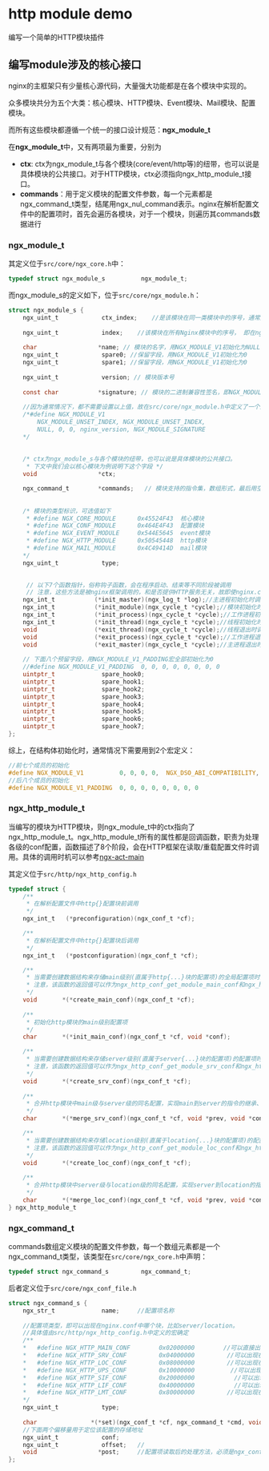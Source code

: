 # http module demo

编写一个简单的HTTP模块插件

## 编写module涉及的核心接口


nginx的主框架只有少量核心源代码，大量强大功能都是在各个模块中实现的。

众多模块共分为五个大类：核心模块、HTTP模块、Event模块、Mail模块、配置模块。

而所有这些模块都遵循一个统一的接口设计规范：**ngx_module_t**

在**ngx_module_t**中，又有两项最为重要，分别为
- **ctx**: ctx为ngx_module_t与各个模块(core/event/http等)的纽带，也可以说是具体模块的公共接口。对于HTTP模块，ctx必须指向ngx_http_module_t接口。
- **commands**：用于定义模块的配置文件参数，每一个元素都是ngx_command_t类型，结尾用ngx_nul_command表示。nginx在解析配置文件中的配置项时，首先会遍历各模块，对于一个模块，则遍历其commands数据进行

### ngx_module_t

其定义位于`src/core/ngx_core.h`中：
```c
typedef struct ngx_module_s          ngx_module_t;
```
而ngx_module_s的定义如下，位于`src/core/ngx_module.h`：
```c
struct ngx_module_s {
    ngx_uint_t            ctx_index;    //是该模块在同一类模块中的序号，通常用NGX_MODULE_V1初始化为NGX_MODULE_UNSET_INDEX（-1）
    
    ngx_uint_t            index;    //该模块在所有Nginx模块中的序号， 即在ngx_modules数组里的唯一索引，通常用NGX_MODULE_V1初始化为NGX_MODULE_UNSET_INDEX（-1）
    
    char                 *name; // 模块的名字，用NGX_MODULE_V1初始化为NULL
    ngx_uint_t            spare0; //保留字段，用NGX_MODULE_V1初始化为0
    ngx_uint_t            spare1; //保留字段，用NGX_MODULE_V1初始化为0
    
    ngx_uint_t            version; // 模块版本号
    
    const char           *signature; // 模块的二进制兼容性签名，即NGX_MODULE_SIGNATURE
     
	//因为通常情况下，都不需要设置以上值，故在src/core/ngx_module.h中定义了一个宏，用来初始化上面这些字段：
    /*#define NGX_MODULE_V1                                                         
        NGX_MODULE_UNSET_INDEX, NGX_MODULE_UNSET_INDEX,                           
        NULL, 0, 0, nginx_version, NGX_MODULE_SIGNATURE
	*/
    
	
	/* ctx为ngx_module_s与各个模块的纽带，也可以说是具体模块的公共接口。
     * 下文中我们会以核心模块为例说明下这个字段 */
    void                 *ctx;

    ngx_command_t        *commands;   // 模块支持的指令集，数组形式，最后用空对象表示结束
	
	
	/* 模块的类型标识，可选值如下
     * #define NGX_CORE_MODULE      0x45524F43  核心模块 
     * #define NGX_CONF_MODULE      0x464E4F43  配置模块 
     * #define NGX_EVENT_MODULE     0x544E5645  event模块 
     * #define NGX_HTTP_MODULE      0x50545448  http模块 
     * #define NGX_MAIL_MODULE      0x4C49414D  mail模块 
    */ 
    ngx_uint_t            type; 
  

     // 以下7个函数指针，俗称钩子函数，会在程序启动、结束等不同阶段被调用
	 // 注意，这些方法是被nginx框架调用的，和是否提供HTTP服务无关，故即使nginx.conf中没有http{...}块，也会被调用
    ngx_int_t           (*init_master)(ngx_log_t *log);//主进程初始化时调用
    ngx_int_t           (*init_module)(ngx_cycle_t *cycle);//模块初始化时调用（在ngx_init_cycle里被调用）
    ngx_int_t           (*init_process)(ngx_cycle_t *cycle);//工作进程初始化时调用
    ngx_int_t           (*init_thread)(ngx_cycle_t *cycle);//线程初始化时调用
    void                (*exit_thread)(ngx_cycle_t *cycle);//线程退出时调用
    void                (*exit_process)(ngx_cycle_t *cycle);//工作进程退出时调用（在ngx_worker_process_exit调用）
    void                (*exit_master)(ngx_cycle_t *cycle);//主进程退出时调用（在ngx_master_process_exit调用）
    
    // 下面八个预留字段，用NGX_MODULE_V1_PADDING宏全部初始化为0
    //#define NGX_MODULE_V1_PADDING  0, 0, 0, 0, 0, 0, 0, 0
    uintptr_t             spare_hook0;
    uintptr_t             spare_hook1;
    uintptr_t             spare_hook2;
    uintptr_t             spare_hook3;
    uintptr_t             spare_hook4;
    uintptr_t             spare_hook5;
    uintptr_t             spare_hook6;
    uintptr_t             spare_hook7;
};
```
综上，在结构体初始化时，通常情况下需要用到2个宏定义：
```c
//前七个成员的初始化
#define NGX_MODULE_V1          0, 0, 0, 0,  NGX_DSO_ABI_COMPATIBILITY, NGX_NUMBER_MAJOR, NGX_NUMBER_MINOR   
//后八个成员的初始化
#define NGX_MODULE_V1_PADDING  0, 0, 0, 0, 0, 0, 0, 0   
```

### ngx_http_module_t

当编写的模块为HTTP模块，则ngx_module_t中的ctx指向了ngx_http_module_t。ngx_http_module_t所有的属性都是回调函数，职责为处理各级的conf配置，函数描述了8个阶段，会在HTTP框架在读取/重载配置文件时调用。具体的调用时机可以参考[ngx-act-main](./ngx-act-main.md)

其定义位于`src/http/ngx_http_config.h`

```c
typedef struct {
    /**
     * 在解析配置文件中http{}配置块前调用
     */
    ngx_int_t   (*preconfiguration)(ngx_conf_t *cf);

    /**
     * 在解析配置文件中http{}配置块后调用
     */
    ngx_int_t   (*postconfiguration)(ngx_conf_t *cf);

    /**
     * 当需要创建数据结构来存储main级别(直属于http{...}块的配置项)的全局配置项时，使用此回调创建存储main级配置的结构体
	 * 注意，该函数的返回值可以作为ngx_http_conf_get_module_main_conf和ngx_http_get_module_main_conf的结果
     */
    void       *(*create_main_conf)(ngx_conf_t *cf);
    
    /**
     * 初始化http模块的main级别配置项
     */
    char       *(*init_main_conf)(ngx_conf_t *cf, void *conf);

    /**
     * 当需要创建数据结构来存储server级别(直属于server{...}块的配置项)的配置项时，使用此回调创建存储server配置的结构体
	 * 注意，该函数的返回值可以作为ngx_http_conf_get_module_srv_conf和ngx_http_get_module_srv_conf的结果
     */
    void       *(*create_srv_conf)(ngx_conf_t *cf);
    
    /**
     * 合并http模块中main级与server级的同名配置，实现main到server的指令的继承、覆盖
     */
    char       *(*merge_srv_conf)(ngx_conf_t *cf, void *prev, void *conf);

    /**
     * 当需要创建数据结构来存储location级别(直属于location{...}块的配置项)的配置项时，使用此回调创建存储location配置的结构体
	 * 注意，该函数的返回值可以作为ngx_http_conf_get_module_loc_conf和ngx_http_get_module_loc_conf的结果
     */
    void       *(*create_loc_conf)(ngx_conf_t *cf);
    
    /**
     * 合并http模块中server级与location级的同名配置，实现server到location的指令的继承、覆盖
     */
    char       *(*merge_loc_conf)(ngx_conf_t *cf, void *prev, void *conf);
} ngx_http_module_t

```
### ngx_command_t

commands数组定义模块的配置文件参数，每一个数组元素都是一个ngx_command_t类型，该类型在`src/core/ngx_core.h`中声明：
```c
typedef struct ngx_command_s         ngx_command_t;
```
后者定义位于`src/core/ngx_conf_file.h`
```c
struct ngx_command_s {
    ngx_str_t             name;		//配置项名称
	
    //配置项类型，即可以出现在nginx.conf中哪个块，比如server/location。
	//具体值由src/http/ngx_http_config.h中定义的宏确定
	/**
	*	#define NGX_HTTP_MAIN_CONF        0x02000000        //可以直接出现在http配置指令里
	*	#define NGX_HTTP_SRV_CONF         0x04000000         //可以出现在http里面的server配置指令里
	*	#define NGX_HTTP_LOC_CONF         0x08000000         //可以出现在http server块里面的location配置指令里
	*	#define NGX_HTTP_UPS_CONF         0x10000000          //可以出现在http里面的upstream配置指令里
	*	#define NGX_HTTP_SIF_CONF         0x20000000           //可以出现在http里面的server配置指令里的if语句所在的block中
	*	#define NGX_HTTP_LIF_CONF         0x40000000           //可以出现在http server块里面的location配置指令里的if语句所在的block中
	*	#define NGX_HTTP_LMT_CONF         0x80000000         //可以出现在http里面的limit_except指令的block中
	*/
	ngx_uint_t            type;		
	
    char               *(*set)(ngx_conf_t *cf, ngx_command_t *cmd, void *conf);	//当出现name中指定的配置项，则调用set方法处理配置项的参数
    //下面两个偏移量用于定位该配置的存储地址
	ngx_uint_t            conf;		
    ngx_uint_t            offset;	//
    void                 *post;		//配置项读取后的处理方法，必须是ngx_conf_post_t结构的指针
};
```

